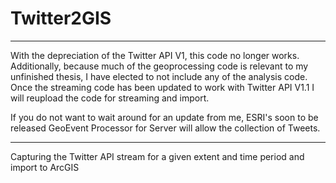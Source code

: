 Twitter2GIS
===========
****
With the depreciation of the Twitter API V1, this code no longer works. Additionally, because much of the geoprocessing code is relevant to my unfinished thesis, I have elected to not include any of the analysis code. Once the streaming code has been updated to work with Twitter API V1.1 I will reupload the code for streaming and import.

If you do not want to wait around for an update from me, ESRI's soon to be released GeoEvent Processor for Server will allow the collection of Tweets.

****

Capturing the Twitter API stream for a given extent and time period and import to ArcGIS
